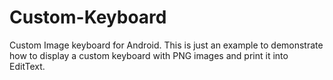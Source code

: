 # Custom-Keyboard

Custom Image keyboard for Android. This is just an example to demonstrate how to display a custom keyboard with PNG images and print it into EditText.

